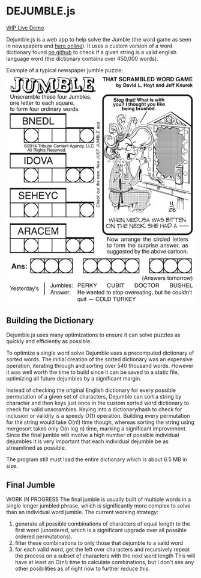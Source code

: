# DEJUMBLE.js
[WIP Live Demo](https://natedonato.com/dejumble) 

  Dejumble.js is a web app to help solve the Jumble (the word game as seen in newspapers and [here online](https://www.jumble.com/)).  It uses a custom version of a word dictionary found [on github](https://github.com/dwyl/english-words/) to check if a given string is a valid english language word (the dictionary contains over 450,000 words).
  
  Example of a typical newspaper jumble puzzle:
    <img src="https://raw.githubusercontent.com/natedonato/dejumble/master/jumbleimages/jumble2.jpg" > 

## Building the Dictionary
  Dejumble.js uses many optimizations to ensure it can solve puzzles as quickly and efficiently as possible.
  
  To optimize a single word solve Dejumble uses a precomputed dictionary of sorted words.  The initial creation of the sorted dictionary was an expensive operation, iterating through and sorting over 540 thousand words.  However it was well worth the time to build since it can be saved to a static file, optimizing all future dejumbles by a significant margin.
  
  Instead of checking the original English dictionary for every possible permutation of a given set of characters, Dejumble can sort a string by character and then keys just once in the custom sorted word dictionary to check for valid unscrambles.  Keying into a dictionary/hash to check for inclusion or validity is a speedy O(1) operation. Building every permutation for the string would take O(n!) time though, whereas sorting the string using mergesort takes only O(n log n) time, marking a significant improvement.  Since the final jumble will involve a high number of possible individual dejumbles it is very important that each individual dejumble be as streamlined as possible.
 
  The program still must load the entire dictionary which is about 6.5 MB in size.
  
## Final Jumble
  WORK IN PROGRESS
  The final jumble is usually built of multiple words in a single longer jumbled phrase, which is significantly more complex to solve than an individual word jumble.
  The current working strategy: 
  1) generate all possible combinations of characters of equal length to the first word (unordered, which is a significant upgrade over all possible ordered permutations).
  2) filter these combinations to only those that dejumble to a valid word
  3) for each valid word, get the left over characters and recursively repeat the process on a subset of characters with the next word length
 This will have at least an O(n!) time to calculate combinations, but I don't see any other posibilities as of right now to further reduce this.
